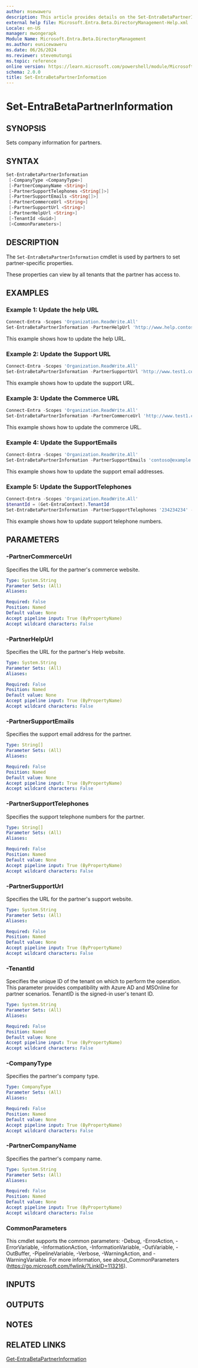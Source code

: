 ```yaml
---
author: msewaweru
description: This article provides details on the Set-EntraBetaPartnerInformation command.
external help file: Microsoft.Entra.Beta.DirectoryManagement-Help.xml
Locale: en-US
manager: mwongerapk
Module Name: Microsoft.Entra.Beta.DirectoryManagement
ms.author: eunicewaweru
ms.date: 06/26/2024
ms.reviewer: stevemutungi
ms.topic: reference
online version: https://learn.microsoft.com/powershell/module/Microsoft.Entra.Beta/Set-EntraBetaPartnerInformation
schema: 2.0.0
title: Set-EntraBetaPartnerInformation
---
```


# Set-EntraBetaPartnerInformation

## SYNOPSIS

Sets company information for partners.

## SYNTAX

```powershell
Set-EntraBetaPartnerInformation
 [-CompanyType <CompanyType>]
 [-PartnerCompanyName <String>]
 [-PartnerSupportTelephones <String[]>]
 [-PartnerSupportEmails <String[]>]
 [-PartnerCommerceUrl <String>]
 [-PartnerSupportUrl <String>]
 [-PartnerHelpUrl <String>]
 [-TenantId <Guid>]
 [<CommonParameters>]
```

## DESCRIPTION

The `Set-EntraBetaPartnerInformation` cmdlet is used by partners to set partner-specific properties.

These properties can view by all tenants that the partner has access to.

## EXAMPLES

### Example 1: Update the help URL

```powershell
Connect-Entra -Scopes 'Organization.ReadWrite.All'
Set-EntraBetaPartnerInformation -PartnerHelpUrl 'http://www.help.contoso.com'
```

This example shows how to update the help URL.

### Example 2: Update the Support URL

```powershell
Connect-Entra -Scopes 'Organization.ReadWrite.All'
Set-EntraBetaPartnerInformation -PartnerSupportUrl 'http://www.test1.com'
```

This example shows how to update the support URL.

### Example 3: Update the Commerce URL

```powershell
Connect-Entra -Scopes 'Organization.ReadWrite.All'
Set-EntraBetaPartnerInformation -PartnerCommerceUrl 'http://www.test1.com'
```

This example shows how to update the commerce URL.

### Example 4: Update the SupportEmails

```powershell
Connect-Entra -Scopes 'Organization.ReadWrite.All'
Set-EntraBetaPartnerInformation -PartnerSupportEmails 'contoso@example.com'
```

This example shows how to update the support email addresses.

### Example 5: Update the SupportTelephones

```powershell
Connect-Entra -Scopes 'Organization.ReadWrite.All'
$tenantId = (Get-EntraContext).TenantId
Set-EntraBetaPartnerInformation -PartnerSupportTelephones '234234234' -TenantId $tenantId
```

This example shows how to update support telephone numbers.

## PARAMETERS

### -PartnerCommerceUrl

Specifies the URL for the partner's commerce website.

```yaml
Type: System.String
Parameter Sets: (All)
Aliases:

Required: False
Position: Named
Default value: None
Accept pipeline input: True (ByPropertyName)
Accept wildcard characters: False
```

### -PartnerHelpUrl

Specifies the URL for the partner's Help website.

```yaml
Type: System.String
Parameter Sets: (All)
Aliases:

Required: False
Position: Named
Default value: None
Accept pipeline input: True (ByPropertyName)
Accept wildcard characters: False
```

### -PartnerSupportEmails

Specifies the support email address for the partner.

```yaml
Type: String[]
Parameter Sets: (All)
Aliases:

Required: False
Position: Named
Default value: None
Accept pipeline input: True (ByPropertyName)
Accept wildcard characters: False
```

### -PartnerSupportTelephones

Specifies the support telephone numbers for the partner.

```yaml
Type: String[]
Parameter Sets: (All)
Aliases:

Required: False
Position: Named
Default value: None
Accept pipeline input: True (ByPropertyName)
Accept wildcard characters: False
```

### -PartnerSupportUrl

Specifies the URL for the partner's support website.

```yaml
Type: System.String
Parameter Sets: (All)
Aliases:

Required: False
Position: Named
Default value: None
Accept pipeline input: True (ByPropertyName)
Accept wildcard characters: False
```

### -TenantId

Specifies the unique ID of the tenant on which to perform the operation. This parameter provides compatibility with Azure AD and MSOnline for partner scenarios. TenantID is the signed-in user's tenant ID.

```yaml
Type: System.String
Parameter Sets: (All)
Aliases:

Required: False
Position: Named
Default value: None
Accept pipeline input: True (ByPropertyName)
Accept wildcard characters: False
```

### -CompanyType

Specifies the partner's company type.

```yaml
Type: CompanyType
Parameter Sets: (All)
Aliases:

Required: False
Position: Named
Default value: None
Accept pipeline input: True (ByPropertyName)
Accept wildcard characters: False
```

### -PartnerCompanyName

Specifies the partner's company name.

```yaml
Type: System.String
Parameter Sets: (All)
Aliases:

Required: False
Position: Named
Default value: None
Accept pipeline input: True (ByPropertyName)
Accept wildcard characters: False
```

### CommonParameters

This cmdlet supports the common parameters: -Debug, -ErrorAction, -ErrorVariable, -InformationAction, -InformationVariable, -OutVariable, -OutBuffer, -PipelineVariable, -Verbose, -WarningAction, and -WarningVariable. For more information, see about_CommonParameters (<https://go.microsoft.com/fwlink/?LinkID=113216>).

## INPUTS

## OUTPUTS

## NOTES

## RELATED LINKS

[Get-EntraBetaPartnerInformation](Get-EntraBetaPartnerInformation.md)
